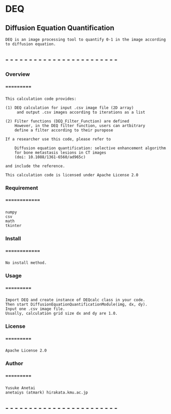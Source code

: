 # DEQ 
## Diffusion Equation Quantification
	DEQ is an image processing tool to quantify 0-1 in the image according to diffusion equation.

## - - - - - - - - - - - - - - - - - - - - - - - -

### Overview
### """""""""
	This calculation code provides:

	(1) DEQ calculation for input .csv image file (2D array)
		 and output .csv images according to iterations as a list

	(2) Filter functions (DEQ_Filter_Function) are defined
		However, in the DEQ filter function, users can artbitrary 
		define a filter according to their puropose  

	If a researcher use this code, please refer to
		
		Diffusion equation quantification: selective enhancement algorithm
		for bone metastasis lesions in CT images
		(doi: 10.1088/1361-6560/ad965c)
	
	and include the reference.

	This calculation code is licensed under Apache License 2.0 


### Requirement
### """"""""""""
	numpy
 	csv
  	math
	tkinter

### Install
### """"""""""""
	No install method.

### Usage
### """""""""
	Import DEQ and create instance of DEQcalc class in your code.
	Then start DiffusionEquationQuantificationModule(img, dx, dy).
	Input one .csv image file.
 	Usually, calculation grid size dx and dy are 1.0.

### License
### """""""""
	Apache License 2.0 

### Author
### """""""""
	Yusuke Anetai 
 	anetaiys (atmark) hirakata.kmu.ac.jp

 
  	
## - - - - - - - - - - - - - - - - - - - - - - - -

